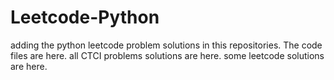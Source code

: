 # Leetcode-Python
adding the python leetcode problem solutions in this repositories. 
The code files are here.
all CTCI problems solutions are here.
some leetcode solutions are here.
























































































































































































































































































































































































































































































































































































































































































































































































































































































































































































































































































































































































